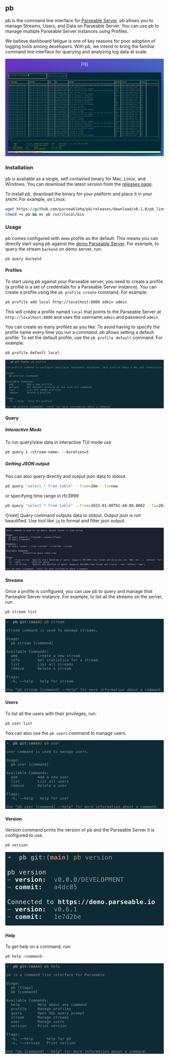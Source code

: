 ## pb

pb is the command line interface for [Parseable Server](https://github.com/parseablehq/parseable). pb allows you to manage Streams, Users, and Data on Parseable Server. You can use pb to manage multiple Parseable Server instances using Profiles.

We believe dashboard fatigue is one of key reasons for poor adoption of logging tools among developers. With pb, we intend to bring the familiar command line interface for querying and analyzing log data at scale.

![pb banner](https://github.com/parseablehq/.github/blob/main/images/pb/pb.png?raw=true)

### Installation

pb is available as a single, self contained binary for Mac, Linux, and Windows. You can download the latest version from the [releases page](https://github.com/parseablehq/pb/releases/latest).

To install pb, download the binary for your platform and place it in your `$PATH`. For example, on Linux:

```bash
wget https://github.com/parseablehq/pb/releases/download/v0.1.0/pb_linux_amd64 -O pb
chmod +x pb && mv pb /usr/local/bin
```

### Usage

pb comes configured with `demo` profile as the default. This means you can directly start using pb against the [demo Parseable Server](https://demo.parseable.io). For example, to query the stream `backend` on demo server, run:

```bash
pb query backend
```

#### Profiles

To start using pb against your Parseable server, you need to create a profile (a profile is a set of credentials for a Parseable Server instance). You can create a profile using the `pb profile create` command. For example:

```bash
pb profile add local http://localhost:8000 admin admin
```

This will create a profile named `local` that points to the Parseable Server at `http://localhost:8000` and uses the username `admin` and password `admin`.

You can create as many profiles as you like. To avoid having to specify the profile name every time you run a command, pb allows setting a default profile. To set the default profile, use the `pb profile default` command. For example:

```bash
pb profile default local
```

![pb profiles](https://github.com/parseablehq/.github/blob/main/images/pb/profile.png?raw=true)

#### Query

##### Interactive Mode

To run query/view data in interactive TUI mode use

```bash
pb query i <stream-name> --duration=5
```

##### Getting JSON output

You can also query directly and output json data to stdout.

```bash
pb query "select * from table" --from=10m --to=now
```

or specifying time range in rfc3999

```bash
pb query "select * from table" --from=2023-01-00T01:40:00.000Z --to=2023-01-00T01:55:00.000Z
```

![note]
Query command outputs data to stdout. Output json is not beautified. Use tool like `jq` to format and filter json output.

![pb query](https://github.com/parseablehq/.github/blob/main/images/pb/query.png?raw=true)

#### Streams

Once a profile is configured, you can use pb to query and manage _that_ Parseable Server instance. For example, to list all the streams on the server, run:

```bash
pb stream list
```

![pb streams](https://github.com/parseablehq/.github/blob/main/images/pb/stream.png?raw=true)

#### Users

To list all the users with their privileges, run:

```bash
pb user list
```

You can also use the `pb users` command to manage users.

![pb users](https://github.com/parseablehq/.github/blob/main/images/pb/user.png?raw=true)

#### Version

Version command prints the version of pb and the Parseable Server it is configured to use.

```bash
pb version
```

![pb version](https://github.com/parseablehq/.github/blob/main/images/pb/version.png?raw=true)

#### Help

To get help on a command, run:

```bash
pb help <command>
```

![pb help](https://github.com/parseablehq/.github/blob/main/images/pb/help.png?raw=true)
